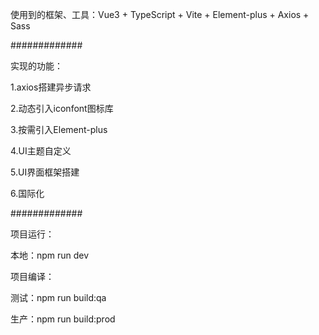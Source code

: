 使用到的框架、工具：Vue3 + TypeScript + Vite + Element-plus + Axios + Sass

#############

实现的功能：

1.axios搭建异步请求

2.动态引入iconfont图标库

3.按需引入Element-plus

4.UI主题自定义

5.UI界面框架搭建

6.国际化

#############

项目运行：

本地：npm run dev


项目编译：

测试：npm run build:qa

生产：npm run build:prod
